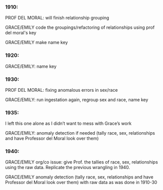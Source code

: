 ### 1910: 

PROF DEL MORAL: will finish relationship grouping

GRACE/EMILY code the groupings/refactoring of relationships using prof del moral's key 

GRACE/EMILY make name key



### 1920:

GRACE/EMILY: name key


### 1930:

PROF DEL MORAL: fixing anomalous errors in sex/race

GRACE/EMILY: run ingestation again, regroup sex and race, name key


### 1935:

I left this one alone as I didn’t want to mess with Grace’s work

GRACE/EMILY: anomaly detection if needed (tally race, sex, relationships and have Professor del Moral look over them)


### 1940:

GRACE/EMILY org/co issue: give Prof. the tallies of race, sex, relationships using the raw data. Replicate the previous wrangling in 1940.

GRACE/EMILY anomaly detection (tally race, sex, relationships and have Professor del Moral look over them) with raw data as was done in 1910-30

